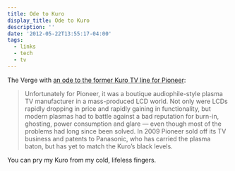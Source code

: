 ```yaml
---
title: Ode to Kuro
display_title: Ode to Kuro
description: ''
date: '2012-05-22T13:55:17-04:00'
tags:
  - links
  - tech
  - tv
---
```

The Verge with [an ode to the former Kuro TV line for Pioneer](http://www.theverge.com/2012/5/22/3024108/status-symbols-pioneer-kuro):

> Unfortunately for Pioneer, it was a boutique audiophile-style plasma TV manufacturer in a mass-produced LCD world. Not only were LCDs rapidly dropping in price and rapidly gaining in functionality, but modern plasmas had to battle against a bad reputation for burn-in, ghosting, power consumption and glare — even though most of the problems had long since been solved. In 2009 Pioneer sold off its TV business and patents to Panasonic, who has carried the plasma baton, but has yet to match the Kuro’s black levels.

You can pry my Kuro from my cold, lifeless fingers.
